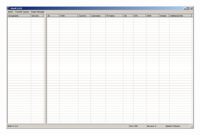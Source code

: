 ![Screenshot](https://raw.githubusercontent.com/Cryakl/Ultimate-RAT-Collection/refs/heads/main/Shark/sharK%202.2.0/Screenshot.png)
